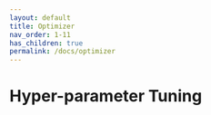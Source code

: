 ```yaml
---
layout: default
title: Optimizer
nav_order: 1-11
has_children: true
permalink: /docs/optimizer
---
```


# Hyper-parameter Tuning

